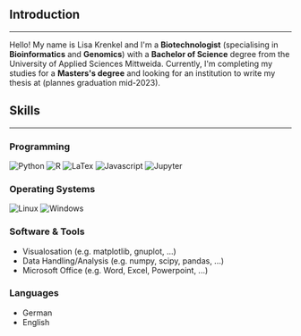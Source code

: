 ## Introduction
---

Hello! My name is Lisa Krenkel and I'm a **Biotechnologist** (specialising in **Bioinformatics** and **Genomics**) with a **Bachelor of Science** degree from the University of Applied Sciences Mittweida. Currently, I'm completing my studies for a **Masters's degree** and looking for an institution to write my thesis at (plannes graduation mid-2023).

## Skills
---

### Programming

![Python](https://img.shields.io/badge/Python-3776AB?style=for-the-badge&logo=python&logoColor=white)
![R](https://img.shields.io/badge/R-276DC3?style=for-the-badge&logo=r&logoColor=white)
![LaTex](https://img.shields.io/badge/LaTex-008080?style=for-the-badge&logo=LaTex&logoColor=white)
![Javascript](https://img.shields.io/badge/javascript-yellowgreen?style=for-the-badge&logo=Javascript&logoColor=white)
![Jupyter](https://img.shields.io/badge/Jupyter-F37626?style=for-the-badge&logo=Jupyter&logoColor=white)

### Operating Systems

![Linux](https://img.shields.io/badge/Archlinux-1793D1?style=for-the-badge&logo=Archlinux&logoColor=white)
![Windows](https://img.shields.io/badge/Windows-0078D6?style=for-the-badge&logo=Windows&logoColor=white)

### Software & Tools

- Visualosation (e.g. matplotlib, gnuplot, ...)
- Data Handling/Analysis (e.g. numpy, scipy, pandas, ...)
- Microsoft Office (e.g. Word, Excel, Powerpoint, ...)

### Languages

- German
- English
